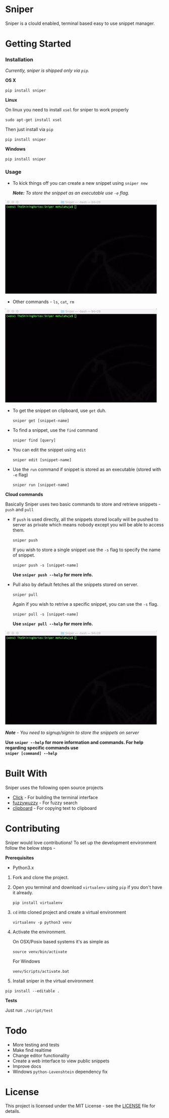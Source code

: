 # Sniper 
Sniper is a clould enabled, terminal based easy to use snippet manager.

# Getting Started
### Installation 
*Currently, sniper is shipped only via `pip`.*

**OS X**

`pip install sniper`

**Linux**

On linux you need to install `xsel` for sniper to work properly

`sudo apt-get install xsel`

Then just install via `pip`

`pip install sniper`

**Windows**

`pip install sniper`

### Usage

- To kick things off you can create a new snippet using `sniper new` 

	***Note:*** *To store the snippet as an executable use `-e` flag.*

<img src="new_command.gif">

- Other commands - `ls`, `cat`, `rm`

<img src="ls_cat_rm.gif">

- To get the snippet on clipboard, use `get` duh. 

	`sniper get [snippet-name]`

- To find a snippet, use the `find` command 
	
	`sniper find [query]`

- You can edit the snippet using `edit`

	`sniper edit [snippet-name]`

- Use the `run` command if snippet is stored as an executable (stored with `-e` flag)

	`sniper run [snippet-name]`


**Cloud commands**

Basically Sniper uses two basic commands to store and retrieve snippets - `push` and `pull`

- If `push` is used directly, all the snippets stored locally will be pushed to server as  		private which means nobody except you will be able to access them. 

	`sniper push`

	If you wish to store a single snippet use the `-s` flag to specify the name of snippet. 

	`sniper push -s [snippet-name]`

	**Use `sniper push --help` for more info.**

- Pull also by default fetches all the snippets stored on server. 

	`sniper pull`

	Again if you wish to retrive a specific snippet, you can use the `-s` flag.

	`sniper pull -s [snippet-name]`

	**Use `sniper pull --help` for more info.**

<img src="push_pull.gif">

***Note*** -  *You need to signup/signin to store the snippets on server*

**Use `sniper --help` for more information and commands. For help regarding specific commands use 
\
`sniper [command] --help`**

# Built With

Sniper uses the following open source projects  
* [Click](https://github.com/pallets/click) - For building the terminal interface
* [fuzzywuzzy](https://github.com/seatgeek/fuzzywuzzy) - For fuzzy search 
* [clipboard](https://pypi.python.org/pypi/clipboard/) - For copying text to clipboard 


# Contributing

Sniper would love contributions! To set up the development environment follow the below steps - 

**Prerequisites**
- Python3.x

1. Fork and clone the project.
2. Open you terminal and download `virtualenv` using `pip` if you don't have it already. 

	`pip install virtualenv`
3. `cd` into cloned project and create a virtual environment

	`virtualenv -p python3 venv`	
4. Activate the environment.

	On OSX/Posix based systems it's as simple as 

	`source venv/bin/activate`

	For Windows 

	`venv/Scripts/activate.bat`


5. Install sniper in the virtual environment 

`pip install --editable .`

**Tests**

Just run `./script/test`

# Todo

 - More testing and tests
 - Make find realtime
 - Change editor functionality
 - Create a web interface to view public snippets
 - Improve docs 
 - Windows `python-Levenshtein` dependency fix
 
# License

This project is licensed under the MIT License - see the [LICENSE](LICENSE) file for details.